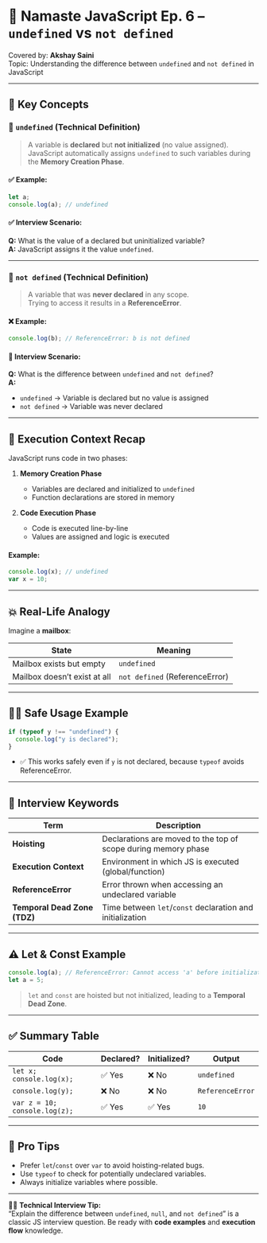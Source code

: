
# 📘 Namaste JavaScript Ep. 6 – `undefined` vs `not defined`

Covered by: **Akshay Saini**  
Topic: Understanding the difference between `undefined` and `not defined` in JavaScript  

---

## 🧠 Key Concepts

### 🔹 `undefined` (Technical Definition)

> A variable is **declared** but **not initialized** (no value assigned).  
JavaScript automatically assigns `undefined` to such variables during the **Memory Creation Phase**.

#### ✅ Example:
```js
let a;
console.log(a); // undefined
```

#### ✅ Interview Scenario:
**Q:** What is the value of a declared but uninitialized variable?  
**A:** JavaScript assigns it the value `undefined`.

---

### 🔸 `not defined` (Technical Definition)

> A variable that was **never declared** in any scope.  
Trying to access it results in a **ReferenceError**.

#### ❌ Example:
```js
console.log(b); // ReferenceError: b is not defined
```

#### 🧪 Interview Scenario:
**Q:** What is the difference between `undefined` and `not defined`?  
**A:**
- `undefined` → Variable is declared but no value is assigned
- `not defined` → Variable was never declared

---

## 🔁 Execution Context Recap

JavaScript runs code in two phases:

1. **Memory Creation Phase**
   - Variables are declared and initialized to `undefined`
   - Function declarations are stored in memory

2. **Code Execution Phase**
   - Code is executed line-by-line
   - Values are assigned and logic is executed

#### Example:
```js
console.log(x); // undefined
var x = 10;
```

---

## 💥 Real-Life Analogy

Imagine a **mailbox**:

| State | Meaning |
|-------|---------|
| Mailbox exists but empty | `undefined` |
| Mailbox doesn’t exist at all | `not defined` (ReferenceError) |

---

## 👩‍💻 Safe Usage Example

```js
if (typeof y !== "undefined") {
  console.log("y is declared");
}
```

- ✅ This works safely even if `y` is not declared, because `typeof` avoids ReferenceError.

---

## 📝 Interview Keywords

| Term | Description |
|------|-------------|
| **Hoisting** | Declarations are moved to the top of scope during memory phase |
| **Execution Context** | Environment in which JS is executed (global/function) |
| **ReferenceError** | Error thrown when accessing an undeclared variable |
| **Temporal Dead Zone (TDZ)** | Time between `let`/`const` declaration and initialization |

---

## ⚠️ Let & Const Example

```js
console.log(a); // ReferenceError: Cannot access 'a' before initialization
let a = 5;
```

> `let` and `const` are hoisted but not initialized, leading to a **Temporal Dead Zone**.

---

## ✅ Summary Table

| Code | Declared? | Initialized? | Output |
|------|-----------|--------------|--------|
| `let x; console.log(x);` | ✅ Yes | ❌ No | `undefined` |
| `console.log(y);` | ❌ No | ❌ No | `ReferenceError` |
| `var z = 10; console.log(z);` | ✅ Yes | ✅ Yes | `10` |

---

## 📌 Pro Tips

- Prefer `let`/`const` over `var` to avoid hoisting-related bugs.
- Use `typeof` to check for potentially undeclared variables.
- Always initialize variables where possible.

---

🧑‍💼 **Technical Interview Tip:**  
“Explain the difference between `undefined`, `null`, and `not defined`” is a classic JS interview question. Be ready with **code examples** and **execution flow** knowledge.
